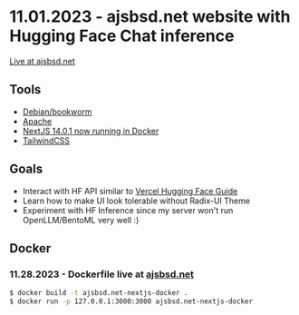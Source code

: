 # 11.01.2023 - ajsbsd.net website with Hugging Face Chat inference

[Live at ajsbsd.net](https://ajsbsd.net)

## Tools

- [Debian/bookworm](https://debian.org)
- [Apache](https://httpd.apache.org)
- [NextJS 14.0.1 now running in Docker](https://nextjs.org)
- [TailwindCSS](https://tailwindcss.com/docs/customizing-colors)

## Goals

- Interact with HF API similar to [Vercel Hugging Face Guide](https://sdk.vercel.ai/docs/guides/providers/hugging-face)
- Learn how to make UI look tolerable without Radix-UI Theme
- Experiment with HF Inference since my server won't run OpenLLM/BentoML very well :)

## Docker

### 11.28.2023 - Dockerfile live at [ajsbsd.net](https://ajsbsd.net)

```bash
$ docker build -t ajsbsd.net-nextjs-docker .
$ docker run -p 127.0.0.1:3000:3000 ajsbsd.net-nextjs-docker
